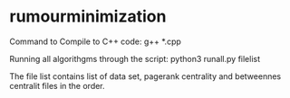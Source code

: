 # rumourminimization
Command to Compile to C++ code:
    g++ *.cpp

Running all algorithgms through the script:
    python3 runall.py filelist
    
The file list contains list of data set, pagerank centrality and betweennes centralit files in the order.
